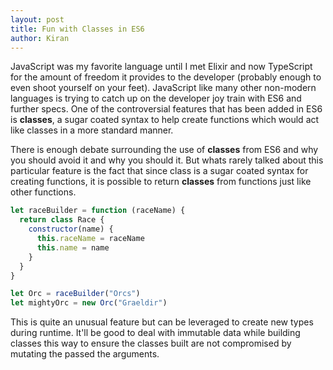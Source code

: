```yaml
---
layout: post
title: Fun with Classes in ES6
author: Kiran
---
```


JavaScript was my favorite language until I met Elixir and now TypeScript for the amount of freedom it provides to the developer (probably enough to even shoot yourself on your feet). JavaScript like many other non-modern languages is trying to catch up on the developer joy train with ES6 and further specs. One of the controversial features that has been added in ES6 is **classes**, a sugar coated syntax to help create functions which would act like classes in a more standard manner.

There is enough debate surrounding the use of **classes** from ES6 and why you should avoid it and why you should it. But whats rarely talked about this particular feature is the fact that since class is a sugar coated syntax for creating functions, it is possible to return **classes** from functions just like other functions.

``` javascript
let raceBuilder = function (raceName) {
  return class Race {
    constructor(name) {
      this.raceName = raceName
      this.name = name
    }
  }
}

let Orc = raceBuilder("Orcs")
let mightyOrc = new Orc("Graeldir")
```

This is quite an unusual feature but can be leveraged to create new types during runtime. It'll be good to deal with immutable data while building classes this way to ensure the classes built are not compromised by mutating the passed the arguments.
